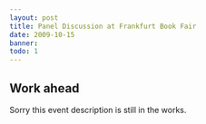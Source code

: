 ```yaml
---
layout: post
title: Panel Discussion at Frankfurt Book Fair
date: 2009-10-15
banner: 
todo: 1
---
```



## Work ahead

Sorry this event description is still in the works.

<!--

http://www.pavingways.com/review-frankfurt-book-fair-opportunities-for-publishers-retailers-2_1469.html
http://www.pavingways.com/panel-discussion-at-frankfurt-book-fair-2009_957.html

-->
